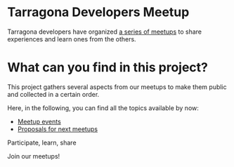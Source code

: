 # Tarragona Developers Meetup

Tarragona developers have organized [a series of meetups](http://www.meetup.com/Tarragona-Developers-Meetup/) to share
experiences and learn ones from the others.

# What can you find in this project?

This project gathers several aspects from our meetups to make
them public and collected in a certain order.

Here, in the following, you can find all the topics available by now:

* [Meetup events](http://www.meetup.com/Tarragona-Developers-Meetup/)
* [Proposals for next meetups](https://github.com/tgndevs/meetup/meetups.md)

Participate, learn, share

Join our meetups!
